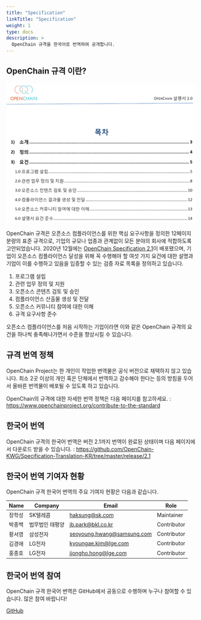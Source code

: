 ```yaml
---
title: "Specification"
linkTitle: "Specification"
weight: 1
type: docs
description: >
  OpenChain 규격을 한국어로 번역하여 공개합니다.
---
```

## OpenChain 규격 이란?
![Specification](spec.png) 

OpenChain 규격은 오픈소스 컴플라이언스를 위한 핵심 요구사항을 정의한 12페이지 분량의 표준 규격으로, 기업의 규모나 업종과 관계없이 모든 분야의 회사에 적합하도록 고안되었습니다. 2020년 12월에는 [OpenChain Specification 2.1](https://www.openchainproject.org/contribute-to-the-standard)이 배포됐으며, 기업이 오픈소스 컴플라이언스 달성을 위해 꼭 수행해야 할 여섯 가지 요건에 대한 설명과 기업이 이를 수행하고 있음을 입증할 수 있는 검증 자료 목록을 정의하고 있습니다. 

1. 프로그램 설립
2. 관련 업무 정의 및 지원
3. 오픈소스 콘텐츠 검토 및 승인
4. 컴플라이언스 산출물 생성 및 전달
5. 오픈소스 커뮤니티 참여에 대한 이해
6. 규격 요구사항 준수

오픈소스 컴플라이언스를 처음 시작하는 기업이라면 이와 같은 OpenChain 규격의 요건을 하나씩 충족해나가면서 수준을 향상시킬 수 있습니다. 

## 규격 번역 정책

OpenChain Project는 한 개인이 작업한 번역물은 공식 버전으로 채택하지 않고 있습니다. 최소 2곳 이상의 개인 혹은 단체에서 번역하고 감수해야 한다는 등의 방침을 두어서 올바른 번역물이 배포될 수 있도록 하고 있습니다. 

OpenChain의 규격에 대한 자세한 번역 정책은 다음 페이지를 참고하세요. : https://www.openchainproject.org/contribute-to-the-standard 

## 한국어 번역

OpenChain 규격의 한국어 번역은 버전 2.1까지 번역이 완료된 상태이며 다음 페이지에서 다운로드 받을 수 있습니다. : https://github.com/OpenChain-KWG/Specification-Translation-KR/tree/master/release/2.1

## 한국어 번역 기여자 현황

OpenChain 규격 한국어 번역의 주요 기여자 현황은 다음과 같습니다. 

| Name            | Company           | Email | Role |
|-------------------|-----------------|------|------|
| 장학성   | SK텔레콤  | haksung@sk.com | Maintainer |
| 박종백  | 법무법인 태평양 | jb.park@bkl.co.kr | Contributor | 
| 황서영  | 삼성전자 | seoyoung.hwang@samsung.com | Contributor | 
| 김경애  | LG전자 | kyoungae.kim@lge.com | Contributor | 
| 홍종호 | LG전자 | jjongho.hong@lge.com | Contributor | 

## 한국어 번역 참여

OpenChain 규격 한국어 번역은 GitHub에서 공동으로 수행하며 누구나 참여할 수 있습니다. 많은 참여 바랍니다!
<div class="mx-auto">
	<a class="btn btn-lg btn-secondary mr-3 mb-4" href="https://github.com/OpenChain-KWG/Specification-Translation-KR">
		GitHub <i class="fab fa-github ml-2 "></i>
	</a>
</div>

